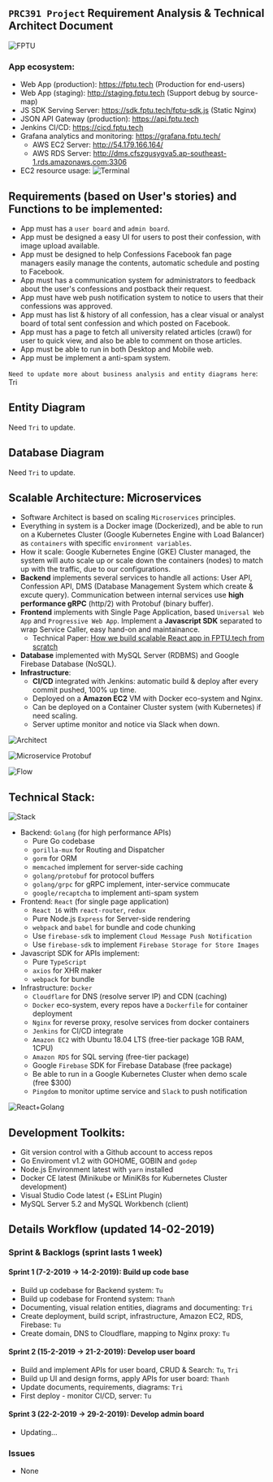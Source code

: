 ## `PRC391 Project` Requirement Analysis & Technical Architect Document

![FPTU](https://i.imgur.com/Y9AIFBR.png)

### App ecosystem:
- Web App (production): https://fptu.tech (Production for end-users)
- Web App (staging): http://staging.fptu.tech (Support debug by source-map)
- JS SDK Serving Server: https://sdk.fptu.tech/fptu-sdk.js (Static Nginx)
- JSON API Gateway (production): https://api.fptu.tech
- Jenkins CI/CD: https://cicd.fptu.tech
- Grafana analytics and monitoring: https://grafana.fptu.tech/
    - AWS EC2 Server: http://54.179.166.164/
    - AWS RDS Server: http://dms.cfszgusygva5.ap-southeast-1.rds.amazonaws.com:3306
- EC2 resource usage:
![Terminal](https://i.imgur.com/O8PxyA1.png)

## Requirements (based on User's stories) and Functions to be implemented:
- App must has a `user board` and `admin board`.
- App must be designed a easy UI for users to post their confession, with image upload available.
- App must be designed to help Confessions Facebook fan page managers easily manage the contents, automatic schedule and posting to Facebook.
- App must has a communication system for administrators to feedback about the user's confessions and postback their request.
- App must have web push notification system to notice to users that their confessions was approved.
- App must has list & history of all confession, has a clear visual or analyst board of total sent confession and which posted on Facebook.
- App must has a page to fetch all university related articles (crawl) for user to quick view, and also be able to comment on those articles.
- App must be able to run in both Desktop and Mobile web.
- App must be implement a anti-spam system.

`Need to update more about business analysis and entity diagrams here`: Tri

## Entity Diagram

Need `Tri` to update.

## Database Diagram

Need `Tri` to update.

## Scalable Architecture: Microservices
- Software Architect is based on scaling `Microservices` principles.
- Everything in system is a Docker image (Dockerized), and be able to run on a Kubernetes Cluster (Google Kubernetes Engine with Load Balancer) as `containers` with specific `environment variables`.
- How it scale: Google Kubernetes Engine (GKE) Cluster managed, the system will auto scale up or scale down the containers (nodes) to match up with the traffic, due to our configurations.
- **Backend** implements several services to handle all actions: User API, Confession API, DMS (Database Management System which create & excute query). Communication between internal services use **high performance gRPC** (http/2) with Protobuf (binary buffer).
- **Frontend** implements with Single Page Application, based `Universal Web App` and `Progressive Web App`. Implement a **Javascript SDK** separated to wrap Service Caller, easy hand-on and maintainance.
    - Technical Paper: [How we build scalable React app in FPTU.tech from scratch](https://kipalog.com/posts/Thiet-ke-scalable-React-App-tu-dau)
- **Database** implemented with MySQL Server (RDBMS) and Google Firebase Database (NoSQL).
- **Infrastructure**:
    - **CI/CD** integrated with Jenkins: automatic build & deploy after every commit pushed, 100% up time.
    - Deployed on a **Amazon EC2** VM with Docker eco-system and Nginx.
    - Can be deployed on a Container Cluster system (with Kubernetes) if need scaling.
    - Server uptime monitor and notice via Slack when down.
    
![Architect](https://i.imgur.com/kzOkhqJ.jpg)

![Microservice Protobuf](https://i.imgur.com/Owb8Jgk.png)

![Flow](https://i.imgur.com/SZw1xuq.png)

## Technical Stack:

![Stack](https://i.imgur.com/suESnir.png)

- Backend: `Golang` (for high performance APIs)
    - Pure Go codebase
    - `gorilla-mux` for Routing and Dispatcher
    - `gorm` for ORM
    - `memcached` implement for server-side caching
    - `golang/protobuf` for protocol buffers
    - `golang/grpc` for gRPC implement, inter-service commucate
    - `google/recaptcha` to implement anti-spam system
- Frontend: `React` (for single page application)
    - `React 16` with `react-router`, `redux`
    - Pure Node.js `Express` for Server-side rendering
    - `webpack` and `babel` for bundle and code chunking
    - Use `firebase-sdk` to implement `Cloud Message Push Notification`
    - Use `firebase-sdk` to implement `Firebase Storage for Store Images`
- Javascript SDK for APIs implement:
    - Pure `TypeScript`
    - `axios` for XHR maker
    - `webpack` for bundle
- Infrastructure: `Docker`
    - `Cloudflare` for DNS (resolve server IP) and CDN (caching)
    - `Docker` eco-system, every repos have a `Dockerfile` for container deployment
    - `Nginx` for reverse proxy, resolve services from docker containers
    - `Jenkins` for CI/CD integrate
    - `Amazon EC2` with Ubuntu 18.04 LTS (free-tier package 1GB RAM, 1CPU)
    - `Amazon RDS` for SQL serving (free-tier package)
    - Google `Firebase` SDK for Firebase Database (free package)
    - Be able to run in a Google Kubernetes Cluster when demo scale (free $300)
    - `Pingdom` to monitor uptime service and `Slack` to push notification

![React+Golang](https://media.licdn.com/dms/image/C5116AQHJEYOPh4eo5w/profile-displaybackgroundimage-shrink_350_1400/0?e=1554940800&v=beta&t=-uJ3wDvSKNW5TJU2VCBBuCnDXurhvWeaDQpa1ncdrMA)

## Development Toolkits:
- Git version control with a Github account to access repos
- Go Enviroment v1.2 with GOHOME, GOBIN and `godep`
- Node.js Environment latest with `yarn` installed
- Docker CE latest (Minikube or MiniK8s for Kubernetes Cluster development)
- Visual Studio Code latest (+ ESLint Plugin)
- MySQL Server 5.2 and MySQL Workbench (client)

## Details Workflow (updated 14-02-2019)
### Sprint & Backlogs (sprint lasts 1 week)
#### Sprint 1 (7-2-2019 -> 14-2-2019): Build up code base
- Build up codebase for Backend system: `Tu`
- Build up codebase for Frontend system: `Thanh`
- Documenting, visual relation entities, diagrams and documenting: `Tri`
- Create deployment, build script, infrastructure, Amazon EC2, RDS, Firebase: `Tu`
- Create domain, DNS to Cloudflare, mapping to Nginx proxy: `Tu`
#### Sprint 2 (15-2-2019 -> 21-2-2019): Develop user board
- Build and implement APIs for user board, CRUD & Search: `Tu`, `Tri`
- Build up UI and design forms, apply APIs for user board: `Thanh`
- Update documents, requirements, diagrams: `Tri`
- First deploy - monitor CI/CD, server: `Tu`
#### Sprint 3 (22-2-2019 -> 29-2-2019): Develop admin board
- Updating...
### Issues
- None
